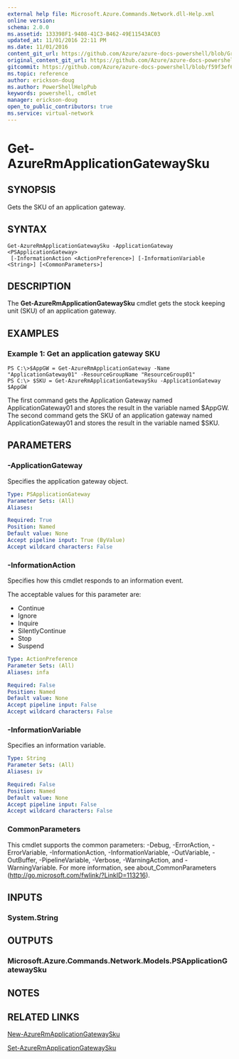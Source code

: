 ```yaml
---
external help file: Microsoft.Azure.Commands.Network.dll-Help.xml
online version:
schema: 2.0.0
ms.assetid: 133398F1-9408-41C3-B462-49E11543AC03
updated_at: 11/01/2016 22:11 PM
ms.date: 11/01/2016
content_git_url: https://github.com/Azure/azure-docs-powershell/blob/Graham71305/azureps-cmdlets-docs/ResourceManager/AzureRM.Network/v1.0.13/Get-AzureRmApplicationGatewaySku.md
original_content_git_url: https://github.com/Azure/azure-docs-powershell/blob/Graham71305/azureps-cmdlets-docs/ResourceManager/AzureRM.Network/v1.0.13/Get-AzureRmApplicationGatewaySku.md
gitcommit: https://github.com/Azure/azure-docs-powershell/blob/f59f3ef60bc592383812213e69fd77ba950759ed
ms.topic: reference
author: erickson-doug
ms.author: PowerShellHelpPub
keywords: powershell, cmdlet
manager: erickson-doug
open_to_public_contributors: true
ms.service: virtual-network
---
```


# Get-AzureRmApplicationGatewaySku

## SYNOPSIS
Gets the SKU of an application gateway.

## SYNTAX

```
Get-AzureRmApplicationGatewaySku -ApplicationGateway <PSApplicationGateway>
 [-InformationAction <ActionPreference>] [-InformationVariable <String>] [<CommonParameters>]
```

## DESCRIPTION
The **Get-AzureRmApplicationGatewaySku** cmdlet gets the stock keeping unit (SKU) of an application gateway.

## EXAMPLES

### Example 1: Get an application gateway SKU
```
PS C:\>$AppGW = Get-AzureRmApplicationGateway -Name "ApplicationGateway01" -ResourceGroupName "ResourceGroup01"
PS C:\> $SKU = Get-AzureRmApplicationGatewaySku -ApplicationGateway $AppGW
```

The first command gets the Application Gateway named ApplicationGateway01 and stores the result in the variable named $AppGW.
The second command gets the SKU of an application gateway named ApplicationGateway01 and stores the result in the variable named $SKU.

## PARAMETERS

### -ApplicationGateway
Specifies the application gateway object.

```yaml
Type: PSApplicationGateway
Parameter Sets: (All)
Aliases: 

Required: True
Position: Named
Default value: None
Accept pipeline input: True (ByValue)
Accept wildcard characters: False
```

### -InformationAction
Specifies how this cmdlet responds to an information event.

The acceptable values for this parameter are:

- Continue
- Ignore
- Inquire
- SilentlyContinue
- Stop
- Suspend

```yaml
Type: ActionPreference
Parameter Sets: (All)
Aliases: infa

Required: False
Position: Named
Default value: None
Accept pipeline input: False
Accept wildcard characters: False
```

### -InformationVariable
Specifies an information variable.

```yaml
Type: String
Parameter Sets: (All)
Aliases: iv

Required: False
Position: Named
Default value: None
Accept pipeline input: False
Accept wildcard characters: False
```

### CommonParameters
This cmdlet supports the common parameters: -Debug, -ErrorAction, -ErrorVariable, -InformationAction, -InformationVariable, -OutVariable, -OutBuffer, -PipelineVariable, -Verbose, -WarningAction, and -WarningVariable. For more information, see about_CommonParameters (http://go.microsoft.com/fwlink/?LinkID=113216).

## INPUTS

### System.String

## OUTPUTS

### Microsoft.Azure.Commands.Network.Models.PSApplicationGatewaySku

## NOTES

## RELATED LINKS

[New-AzureRmApplicationGatewaySku](./New-AzureRmApplicationGatewaySku.md)

[Set-AzureRmApplicationGatewaySku](./Set-AzureRmApplicationGatewaySku.md)


